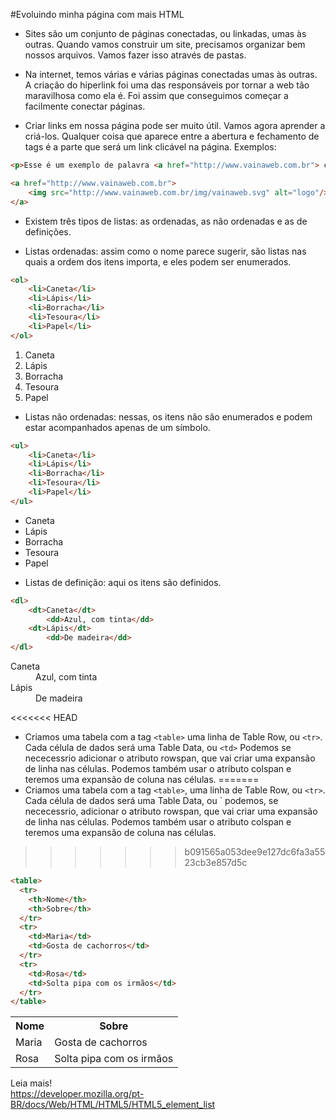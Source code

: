 #Evoluindo minha página com mais HTML

- Sites são um conjunto de páginas conectadas, ou linkadas, umas às outras. Quando vamos construir um site, precisamos organizar bem nossos arquivos. Vamos fazer isso através de pastas.

- Na internet, temos várias e várias páginas conectadas umas às outras. A criação do hiperlink foi uma das responsáveis por tornar a web tão maravilhosa como ela é. Foi assim que conseguimos começar a facilmente conectar páginas. 

- Criar links em nossa página pode ser muito útil. Vamos agora aprender a criá-los. Qualquer coisa que aparece entre a abertura e fechamento de tags <a> é a parte que será um link clicável na página. Exemplos:

```html
<p>Esse é um exemplo de palavra <a href="http://www.vainaweb.com.br"> clicável </a>.</p>
```

```html
<a href="http://www.vainaweb.com.br">
    <img src="http://www.vainaweb.com.br/img/vainaweb.svg" alt="logo"/>
</a>
```

- Existem três tipos de listas: as ordenadas, as não ordenadas e as de definições.

- Listas ordenadas: assim como o nome parece sugerir, são listas nas quais a ordem dos itens importa, e eles podem ser enumerados.

```html
<ol>
    <li>Caneta</li>
    <li>Lápis</li>
    <li>Borracha</li>
    <li>Tesoura</li>
    <li>Papel</li>
</ol>
```

<ol>
    <li>Caneta</li>
    <li>Lápis</li>
    <li>Borracha</li>
    <li>Tesoura</li>
    <li>Papel</li>
</ol>

- Listas não ordenadas: nessas, os itens não são enumerados e podem estar acompanhados apenas de um símbolo.

```html
<ul>
    <li>Caneta</li>
    <li>Lápis</li>
    <li>Borracha</li>
    <li>Tesoura</li>
    <li>Papel</li>
</ul>
```
<ul>
    <li>Caneta</li>
    <li>Lápis</li>
    <li>Borracha</li>
    <li>Tesoura</li>
    <li>Papel</li>
</ul>

- Listas de definição: aqui os itens são definidos.

```html
<dl>
    <dt>Caneta</dt>
        <dd>Azul, com tinta</dd>
    <dt>Lápis</dt>
        <dd>De madeira</dd>
</dl>
```

<dl>
    <dt>Caneta</dt>
        <dd>Azul, com tinta</dd>
    <dt>Lápis</dt>
        <dd>De madeira</dd>
</dl>

<<<<<<< HEAD
- Criamos uma tabela com a tag `<table>` uma linha de Table Row, ou `<tr>`. Cada célula de dados será uma Table Data, ou `<td>` Podemos se nececessrio adicionar o atributo rowspan, que vai criar uma expansão de linha nas células. Podemos também usar o atributo colspan e teremos uma expansão de coluna nas células.
=======
- Criamos uma tabela com a tag `<table>`, uma linha de Table Row, ou `<tr>`. Cada célula de dados será uma Table Data, ou `<td> podemos, se nececessrio, adicionar o atributo rowspan, que vai criar uma expansão de linha nas células. Podemos também usar o atributo colspan e teremos uma expansão de coluna nas células.
>>>>>>> b091565a053dee9e127dc6fa3a5523cb3e857d5c

```html
<table>
  <tr>
    <th>Nome</th>
    <th>Sobre</th>
  </tr>
  <tr>
    <td>Maria</td>
    <td>Gosta de cachorros</td>
  </tr>
  <tr>
    <td>Rosa</td>
    <td>Solta pipa com os irmãos</td>
  </tr>
</table>
```
<table>
  <tr>
    <th>Nome</th>
    <th>Sobre</th>
  </tr>
  <tr>
    <td>Maria</td>
    <td>Gosta de cachorros</td>
  </tr>
  <tr>
    <td>Rosa</td>
    <td>Solta pipa com os irmãos</td>
  </tr>
</table>

Leia mais!<br>
https://developer.mozilla.org/pt-BR/docs/Web/HTML/HTML5/HTML5_element_list